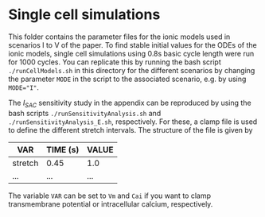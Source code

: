 # Single cell simulations

This folder contains the parameter files for the ionic models used in scenarios I to V of the paper.
To find stable initial values for the ODEs of the ionic models, single cell simulations using 0.8s basic cycle length were run for 1000 cycles.
You can replicate this by running the bash script `./runCellModels.sh` in this directory for the different scenarios by changing the parameter `MODE` in the script to the associated scenario, e.g. by using `MODE="I"`.

The $I_{SAC}$ sensitivity study in the appendix can be reproduced by using the bash scripts `./runSensitivityAnalysis.sh` and `./runSensitivityAnalysis_E.sh`, respectively.
For these, a clamp file is used to define the different stretch intervals.
The structure of the file is given by 

| VAR | TIME (s) | VALUE |
| --- | --- | ---|
| stretch | 0.45 | 1.0 |
| ... | ... | ... |

The variable `VAR` can be set to `Vm` and `Cai` if you want to clamp transmembrane potential or intracellular calcium, respectively.